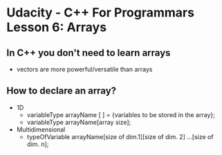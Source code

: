 # Udacity - C++ For Programmars Lesson 6: Arrays

## In C++ you don't need to learn arrays
- vectors are more powerful/versatile than arrays 

## How to declare an array?
- 1D
  - variableType arrayName [ ] = {variables to be stored in the array};
  - variableType arrayName[array size];
- Multidimensional
  - typeOfVariable arrayName[size of dim.1][size of dim. 2] ...[size of dim. n];
